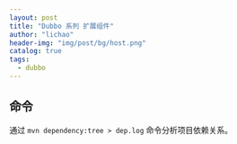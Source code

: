 ```yaml
---
layout: post
title: "Dubbo 系列 扩展组件"
author: "lichao"
header-img: "img/post/bg/host.png"
catalog: true
tags:
  - dubbo
---
```


## 命令
通过 `mvn dependency:tree > dep.log` 命令分析项目依赖关系。